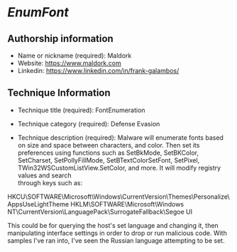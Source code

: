 # *EnumFont*

## Authorship information
* Name or nickname (required): Maldork
* Website: https://www.maldork.com
* Linkedin: https://www.linkedin.com/in/frank-galambos/
  
## Technique Information
* Technique title (required): FontEnumeration
* Technique category (required): Defense Evasion

* Technique description (required): Malware will enumerate fonts based on size and space between characters, and color. Then 
set its preferences using functions such as SetBkMode, SetBKColor, SetCharset, SetPollyFillMode, SetBTextColorSetFont, 
SetPixel, TWin32WSCustomListView.SetColor, and more. It will modify registry values and search  
through keys such as:

HKCU\SOFTWARE\Microsoft\Windows\CurrentVersion\Themes\Personalize\AppsUseLightTheme
HKLM\SOFTWARE\Microsoft\Windows NT\CurrentVersion\LanguagePack\SurrogateFallback\Segoe UI

This could be for querying the host's set language and changing it, then manipulating interface settings in order to drop or 
run malicious code. With samples I've ran into, I've seen the Russian language attempting to be set. 
